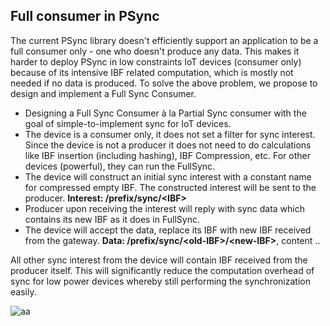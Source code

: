 
## Full consumer in PSync

The current PSync library doesn't efficiently support an application to be a full consumer only - one who doesn't produce any data. This makes it harder to deploy PSync in low constraints IoT devices (consumer only) because of its intensive IBF related computation, which is mostly not needed if no data is produced. To solve the above problem, we propose to design and implement a Full Sync Consumer.

  - Designing a Full Sync Consumer à la Partial Sync consumer with the goal of simple-to-implement sync for IoT devices.
  - The device is a consumer only, it does not set a filter for sync interest. Since the device is not a producer it does not need to do calculations like IBF insertion (including hashing), IBF Compression, etc. For other devices (powerful), they can run the FullSync.
  - The device will construct an initial sync interest with a constant name for compressed empty IBF. The constructed interest will be sent to the producer. **Interest: /prefix/sync/\<IBF>**
  - Producer upon receiving the interest will reply with sync data which contains its new IBF as it does in FullSync.
  - The device will accept the data, replace its IBF with new IBF received from the gateway. **Data: /prefix/sync/\<old-IBF>/\<new-IBF>**, content ..

All other sync interest from the device will contain IBF received from the producer itself. This will significantly reduce the computation overhead of sync for low power devices whereby still performing the synchronization easily.





![aa](https://lh4.googleusercontent.com/qOgHWcNy-YyUwHPYTmtUP--rk7DHCSkh8StfEzRhBkPgZP-RqTt5FUSbgZjcZOvQuoGItRepyU3Je-wpwFc6oRYeDVwgvZO_0DudwzpBis1FDrq5DYqlBJTBbsD7BC65AqbX9q0S)

